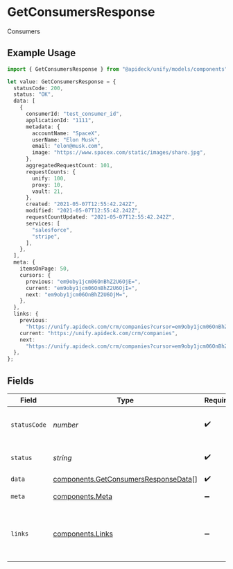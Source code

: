 # GetConsumersResponse

Consumers

## Example Usage

```typescript
import { GetConsumersResponse } from "@apideck/unify/models/components";

let value: GetConsumersResponse = {
  statusCode: 200,
  status: "OK",
  data: [
    {
      consumerId: "test_consumer_id",
      applicationId: "1111",
      metadata: {
        accountName: "SpaceX",
        userName: "Elon Musk",
        email: "elon@musk.com",
        image: "https://www.spacex.com/static/images/share.jpg",
      },
      aggregatedRequestCount: 101,
      requestCounts: {
        unify: 100,
        proxy: 10,
        vault: 21,
      },
      created: "2021-05-07T12:55:42.242Z",
      modified: "2021-05-07T12:55:42.242Z",
      requestCountUpdated: "2021-05-07T12:55:42.242Z",
      services: [
        "salesforce",
        "stripe",
      ],
    },
  ],
  meta: {
    itemsOnPage: 50,
    cursors: {
      previous: "em9oby1jcm06OnBhZ2U6OjE=",
      current: "em9oby1jcm06OnBhZ2U6OjI=",
      next: "em9oby1jcm06OnBhZ2U6OjM=",
    },
  },
  links: {
    previous:
      "https://unify.apideck.com/crm/companies?cursor=em9oby1jcm06OnBhZ2U6OjE%3D",
    current: "https://unify.apideck.com/crm/companies",
    next:
      "https://unify.apideck.com/crm/companies?cursor=em9oby1jcm06OnBhZ2U6OjM",
  },
};
```

## Fields

| Field                                                                                        | Type                                                                                         | Required                                                                                     | Description                                                                                  | Example                                                                                      |
| -------------------------------------------------------------------------------------------- | -------------------------------------------------------------------------------------------- | -------------------------------------------------------------------------------------------- | -------------------------------------------------------------------------------------------- | -------------------------------------------------------------------------------------------- |
| `statusCode`                                                                                 | *number*                                                                                     | :heavy_check_mark:                                                                           | HTTP Response Status Code                                                                    | 200                                                                                          |
| `status`                                                                                     | *string*                                                                                     | :heavy_check_mark:                                                                           | HTTP Response Status                                                                         | OK                                                                                           |
| `data`                                                                                       | [components.GetConsumersResponseData](../../models/components/getconsumersresponsedata.md)[] | :heavy_check_mark:                                                                           | N/A                                                                                          |                                                                                              |
| `meta`                                                                                       | [components.Meta](../../models/components/meta.md)                                           | :heavy_minus_sign:                                                                           | Response metadata                                                                            |                                                                                              |
| `links`                                                                                      | [components.Links](../../models/components/links.md)                                         | :heavy_minus_sign:                                                                           | Links to navigate to previous or next pages through the API                                  |                                                                                              |